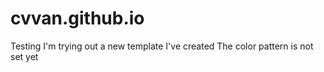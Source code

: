 # cvvan.github.io
Testing
I'm trying out a new template I've created
The color pattern is not set yet
